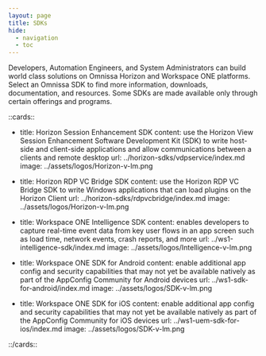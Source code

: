 ```yaml
---
layout: page
title: SDKs
hide:
  - navigation
  - toc
---
```


Developers, Automation Engineers, and System Administrators can build world class solutions on Omnissa Horizon and Workspace ONE platforms. Select an Omnissa SDK to find more information, downloads, documentation, and resources. Some SDKs are made available only through certain offerings and programs.

::cards::

- title: Horizon Session Enhancement SDK
  content: use the Horizon View Session Enhancement Software Development Kit (SDK) to write host-side and client-side applications and allow communications between a clients and remote desktop
  url: ../horizon-sdks/vdpservice/index.md
  image: ../assets/logos/Horizon-v-lm.png

- title: Horizon RDP VC Bridge SDK
  content: use the Horizon RDP VC Bridge SDK to write Windows applications that can load plugins on the Horizon Client
  url: ../horizon-sdks/rdpvcbridge/index.md
  image: ../assets/logos/Horizon-v-lm.png

- title: Workspace ONE Intelligence SDK
  content: enables developers to capture real-time event data from key user flows in an app screen such as load time, network events, crash reports, and more
  url: ../ws1-intelligence-sdk/index.md
  image: ../assets/logos/Intelligence-v-lm.png

- title: Workspace ONE SDK for Android
  content: enable additional app config and security capabilities that may not yet be available natively as part of the AppConfig Community for Android devices
  url: ../ws1-sdk-for-android/index.md
  image: ../assets/logos/SDK-v-lm.png

- title: Workspace ONE SDK for iOS
  content: enable additional app config and security capabilities that may not yet be available natively as part of the AppConfig Community for iOS devices
  url: ../ws1-uem-sdk-for-ios/index.md
  image: ../assets/logos/SDK-v-lm.png

::/cards::
